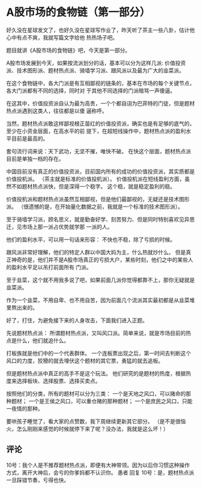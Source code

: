 # A股市场的食物链（第一部分）
[A股市场的食物链]: (https://articles.zsxq.com/id_ohowxw2c47qc.html)

好久没在星球发文了，也好久没在星球写作业了，昨天听了茶主一些八卦，估计他心中有点不爽，我就写篇文字给他
热热场子吧。

题目就讲《A股市场的食物链》吧，今天是第一部分。

A股市场发展到今天，如果按流派划分的话，基本可以分为这样几派:
价值投资派、技术图形派、题材热点派、骑墙学习派、跟风派以及最为广大的韭菜派。

在这个食物链中，各大门派是有互相鄙视的链条的，基本在市场的每个关键节点，各大门派都有不同的选择，同时对
于其他不同选择的门派暗骂一声傻逼。

在这其中，价值投资派自认为最为高贵，一个个都自诩为巴菲特的门徒，但是题材热点派遇到这类人，往往都是以傻
逼称呼。

当然，题材热点派敢这样鄙视根正苗红的价值投资派，确实也是有足够的底气的，至少在小资金层面，在高水平的前
提下，在超短线操作中，题材热点派的盈利水平目前是最高的。

套句流行词来说：天下武功，无坚不摧，唯快不破。
在快这个层面，题材热点派目前是单独一档的存在。

中国目前没有真正的价值投资派，目前国内所有的成功的价值投资派，其实质都是价值投机派。
（茶主就是标准的价值投机派）。
价值投机派在短线盈利方面，虽然不如题材热点派快，但是深得一个稳字。
这个稳，就是稳定盈利的稳。

价值投机派和题材热点派虽然互相鄙视，但是他们最鄙视的，无疑还是技术图形派。
（很遗憾的是，在开始量化数据之前，我就是一个标准的技术图形派）。

至于骑墙学习派，顾名思义，就是勤奋好学、刻苦努力、但是同时特别喜欢见异思迁，见市场上那一派占优势就学那
一派的人。

他们的盈利水平，可以用一句话来形容：
不快也不稳，除了亏损的时候。

跟风派非常好理解，他们的特定人群以中国大妈为主，什么热就炒什么。
但是真正神奇的是，他们并不是A股市场真正的亏损大户，某些时刻，他们之中的某些人的盈利水平足以吊打前面所有
门派。

至于韭菜，这个就不用我多说了吧，如果前面几派你觉得都靠不上，那你无疑就是韭菜派。

作为一个韭菜，不用自卑、也不用自苦，因为前面几个流派其实最初都是从韭菜堆里熬出来的。

好了，打住，为避免接下来的人身攻击，下面我们进入正题。

先说题材热点派：
所谓题材热点派，又叫风口派。简单来说，就是市场目前的热点是什么，他们就追什么。

打板族就是他们中的一个代表群体。
一个连板票出现之后，第一时间去判断这个风口的力度，狡猾的就去埋伏这个题材的其它票，勇猛的就去追板。

但是题材热点派中真正的高手不是这个玩法。
他们研究的是题材的热度，根据热度来选择板块、选择股票、选择买卖点。

按照他们的分类，所有的题材可以分为三类：
一个是天地之风口，可以赌命的那种题材；
一个是王侯之风口，可以重仓赌的那种题材；
一个是庶民之风口，只能一夜情的那种。

要哄孩子睡觉了，看大家的点赞数，我下周继续更新其它部分。
（是不是很恼火，怎么刚刚来感觉的时候就停下来了呢？没办法，我就是这么坏！）

## 评论
10号：我个人是不推荐题材热点派，即便有大神带领。因为以后你习惯这种操作方式，离开大神后，会亏的你爹妈都不认识你。
愚者 回复 10号：是，题材热点派一旦踩错节奏，亏得也快。
